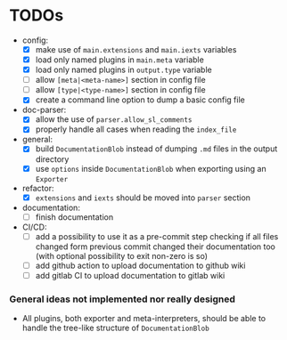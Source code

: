 
# TODOs

- config:
    - [X] make use of `main.extensions` and `main.iexts` variables
    - [X] load only named plugins in `main.meta` variable
    - [X] load only named plugins in `output.type` variable
    - [ ] allow `[meta|<meta-name>]` section in config file
    - [ ] allow `[type|<type-name>]` section in config file
    - [X] create a command line option to dump a basic config file
- doc-parser:
    - [X] allow the use of `parser.allow_sl_comments`
    - [X] properly handle all cases when reading the `index_file`
- general:
    - [X] build `DocumentationBlob` instead of dumping `.md` files in the output directory
    - [X] use `options` inside `DocumentationBlob` when exporting using an `Exporter`
- refactor:
    - [X] `extensions` and `iexts` should be moved into `parser` section
- documentation:
    - [ ] finish documentation
- CI/CD:
    - [ ] add a possibility to use it as a pre-commit step checking if all files changed form previous commit changed their documentation too (with optional possibility to exit non-zero is so)
    - [ ] add github action to upload documentation to github wiki
    - [ ] add gitlab CI to upload documentation to gitlab wiki

### General ideas not implemented nor really designed

- All plugins, both exporter and meta-interpreters, should be able to handle the tree-like structure of `DocumentationBlob`
